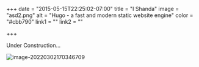 +++
date = "2015-05-15T22:25:02-07:00"
title = "I Shanda"
image = "asd2.png"
alt = "Hugo - a fast and modern static website engine"
color = "#cbb790"
link1 = ""
link2 = ""

+++

Under Construction...

![image-20220302170346709](https://s4.ax1x.com/2022/01/13/7lcNYq.jpg)